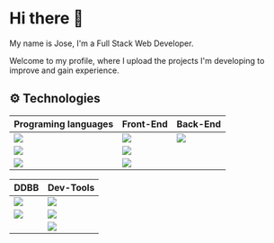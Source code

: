 # Hi there 👋

My name is Jose, I'm a Full Stack Web Developer.

Welcome to my profile, where I upload the projects I'm developing to improve and gain experience.

## ⚙ Technologies

| **Programing languages** | **Front-End** | **Back-End** |
| --- | --- | --- |
| <!--Java--> <img src="https://img.shields.io/badge/Java-ED8B00?style=for-the-badge&logo=openjdk&logoColor=white"> | <!--Angular--> <img src="https://img.shields.io/badge/Angular-DD0031?style=for-the-badge&logo=angular&logoColor=white"> | <!--Spring--> <img src="https://img.shields.io/badge/Spring-6DB33F?style=for-the-badge&logo=spring&logoColor=white"> |
| <!--JavaScript--> <img src="https://img.shields.io/badge/JavaScript-F7DF1E?style=for-the-badge&logo=javascript&logoColor=black"> | <!--Html--> <img src="https://img.shields.io/badge/HTML5-E34F26?style=for-the-badge&logo=html5&logoColor=white"> |  
| <!--Python--> <img src="https://img.shields.io/badge/Python-14354C?style=for-the-badge&logo=python&logoColor=white"> | <!--Css--> <img src="https://img.shields.io/badge/CSS3-1572B6?style=for-the-badge&logo=css3&logoColor=white"> |

| **DDBB** | **Dev-Tools** |
| --- | --- |
| <!--MySQL--> <img src="https://img.shields.io/badge/MySQL-00000F?style=for-the-badge&logo=mysql&logoColor=white"> | <!--Git--> <img src="https://img.shields.io/badge/GIT-E44C30?style=for-the-badge&logo=git&logoColor=white"> |
| <!--PostgreSQL--> <img src="https://img.shields.io/badge/PostgreSQL-316192?style=for-the-badge&logo=postgresql&logoColor=white"> | <!--Intelli J--> <img src="https://img.shields.io/badge/IntelliJ_IDEA-000000.svg?style=for-the-badge&logo=intellij-idea&logoColor=white"> |  
|  | <!--Visual Studio Code--> <img src="https://img.shields.io/badge/Visual_Studio_Code-0078D4?style=for-the-badge&logo=visual%20studio%20code&logoColor=white"> |


<!--
**Yokidev/Yokidev** is a ✨ _special_ ✨ repository because its `README.md` (this file) appears on your GitHub profile.

Here are some ideas to get you started:

- 🔭 I’m currently working on ...
- 🌱 I’m currently learning ...
- 👯 I’m looking to collaborate on ...
- 🤔 I’m looking for help with ...
- 💬 Ask me about ...
- 📫 How to reach me: ...
- 😄 Pronouns: ...
- ⚡ Fun fact: ...
-->
